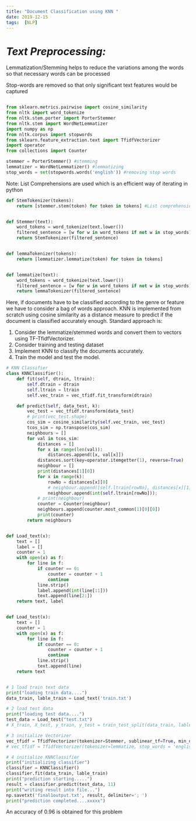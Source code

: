 ```yaml
---
title: "Document Classification using KNN "
date: 2019-12-15
tags:  [NLP]
---
```

# *Text Preprocessing:*
Lemmatization/Stemming helps to reduce the variations among the words so that necessary words can be processed

Stop-words are removed so that only significant text features would be captured


```python

from sklearn.metrics.pairwise import cosine_similarity
from nltk import word_tokenize
from nltk.stem.porter import PorterStemmer
from nltk.stem import WordNetLemmatizer
import numpy as np
from nltk.corpus import stopwords
from sklearn.feature_extraction.text import TfidfVectorizer
import operator
from collections import Counter

stemmer = PorterStemmer() #stemming
lemmatizer = WordNetLemmatizer() #lemmatizing
stop_words = set(stopwords.words('english')) #removing stop words
```
Note: List Comprehensions are used which is an efficient way of iterating in python
```python
def StemTokenizer(tokens):
    return [stemmer.stem(token) for token in tokens] #List comprehensions


def Stemmer(text):
    word_tokens = word_tokenize(text.lower())
    filtered_sentence = [w for w in word_tokens if not w in stop_words]
    return StemTokenizer(filtered_sentence)


def lemmaTokenizer(tokens):
    return [lemmatizer.lemmatize(token) for token in tokens]


def lemmatize(text):
    word_tokens = word_tokenize(text.lower())
    filtered_sentence = [w for w in word_tokens if not w in stop_words]
    return lemmaTokenizer(filtered_sentence)
```

Here, if documents have to be classified according to the genre or feature we have to consider a bag of words approach.
KNN is implemented from scratch using cosine similarity as a distance measure to predict if the document is classified accurately enough.
Standard approach is:

1) Consider the lemmatize/stemmed words and convert them to vectors using TF-TfidfVectorizer.
2) Consider training and testing dataset
3) Implement KNN to classify the documents accurately.
4) Train the model and test the model.


```python
# KNN Classifier
class KNNClassifier():
    def fit(self, dtrain, ltrain):
        self.dtrain = dtrain
        self.ltrain = ltrain
        self.vec_train = vec_tfidf.fit_transform(dtrain)

    def predict(self, data_test, k):
        vec_test = vec_tfidf.transform(data_test)
        # print(vec_test.shape)
        cos_sim = cosine_similarity(self.vec_train, vec_test)
        tcos_sim = np.transpose(cos_sim)
        neighbours = []
        for val in tcos_sim:
            distances = []
            for x in range(len(val)):
                distances.append([x, val[x]])
            distances.sort(key=operator.itemgetter(1), reverse=True)
            neighbour = []
            print(distances[1][0])
            for x in range(k):
                rowNo = distances[x][0]
                # neighbour.append([self.ltrain[rowNo], distances[x][1] ])
                neighbour.append(int(self.ltrain[rowNo]));
            # print(neighbour)
            counter = Counter(neighbour)
            neighbours.append(counter.most_common(1)[0][0])
            print(counter)
        return neighbours


def Load_text(x):
    text = []
    label = []
    counter = 1
    with open(x) as f:
        for line in f:
            if counter == 0:
                counter = counter + 1
                continue
            line.strip()
            label.append(int(line[:1]))
            text.append(line[2:])
    return text, label


def Load_test(x):
    text = []
    counter = 1
    with open(x) as f:
        for line in f:
            if counter == 0:
                counter = counter + 1
                continue
            line.strip()
            text.append(line)
    return text


# 1 load train text data
print("loading train data....")
data_train, lable_train = Load_text('train.txt')

# 2 load test data
print("loading test data....")
test_data = Load_test("test.txt")
# X_train, X_test, y_train, y_test = train_test_split(data_train, lable_train, test_size=0.2)

# 3 initialize Vectorizer
vec_tfidf = TfidfVectorizer(tokenizer=Stemmer, sublinear_tf=True, min_df=0.005, stop_words='english')
# vec_tfidf = TfidfVectorizer(tokenizer=lemmatize, stop_words = 'english' )

# 4 initialize KNNClassifier
print("initializing classifier")
classifier = KNNClassifier()
classifier.fit(data_train, lable_train)
print("prediction starting.....")
result = classifier.predict(test_data, 11)
print("writing result into file...")
np.savetxt('final1output.txt', result, delimiter='; ')
print("prediction completed....xxxxx")
```
An accuracy of 0.96 is obtained for this problem
